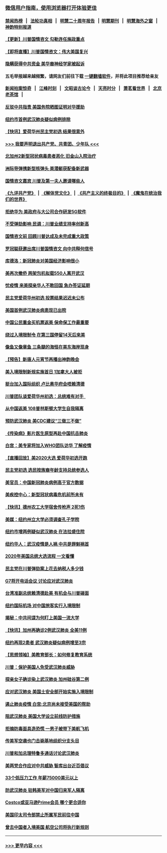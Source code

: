 ### [微信用户指南，使用浏览器打开体验更佳](https://github.com/gfw-breaker/banned-news1/blob/master/indexes/wechat-guide.md?t=0)
#### [禁闻热榜](热点新闻.md?t=0)  &nbsp;&nbsp;|&nbsp;&nbsp; [法轮功真相](https://github.com/gfw-breaker/truth/blob/master/README.md?t=0) &nbsp;&nbsp;|&nbsp;&nbsp; [明慧二十周年报告](https://github.com/gfw-breaker/mh-reports/blob/master/README.md?t=0) &nbsp;&nbsp;|&nbsp;&nbsp;[明慧期刊](https://github.com/gfw-breaker/mh-qikan) &nbsp;&nbsp;|&nbsp;&nbsp; [明慧海外之窗](https://github.com/gfw-breaker/mh-news/blob/master/README.md?t=0) &nbsp;&nbsp;|&nbsp;&nbsp; [神韵特别报道](https://github.com/gfw-breaker/mh-news/blob/master/shenyun.md?t=0)
#### [【更新】川普国情咨文 勾勒连任施政重点](../pages/nsc412/n11845223.md?t=02051044) 
#### [【即将直播】川普国情咨文：伟大美国复兴](../pages/nsc412/n11842079.md?t=02051044) 
#### [隐瞒获得中共资金 美华裔神经学家被起诉](../pages/nsc412/n11844879.md?t=02051044) 
#### 五毛举报越来越频繁，请网友们前往下载 [一键翻墙软件](https://github.com/gfw-breaker/ssr-accounts)，并将此项目推荐给亲友
#### [新闻拍案惊奇](https://github.com/gfw-breaker/banned-news1/blob/master/pages/link4.md) &nbsp;&nbsp;|&nbsp;&nbsp; [江峰时刻](https://github.com/gfw-breaker/banned-news1/blob/master/pages/link4.md) &nbsp;&nbsp;|&nbsp;&nbsp; [文昭谈古论今](https://github.com/gfw-breaker/banned-news1/blob/master/pages/link4.md) &nbsp;&nbsp;|&nbsp;&nbsp; [天亮时分](https://github.com/gfw-breaker/banned-news1/blob/master/pages/link4.md) &nbsp;&nbsp;|&nbsp;&nbsp; [萧茗看世界](https://github.com/gfw-breaker/banned-news1/blob/master/pages/link4.md) &nbsp;&nbsp;|&nbsp;&nbsp; [北京老茶馆](https://github.com/gfw-breaker/banned-news1/blob/master/pages/link4.md) &nbsp;&nbsp;|&nbsp;&nbsp; 
#### [反驳中共指责 美国务院晒图证明对华援助](../pages/nsc412/n11844859.md?t=02051044) 
#### [纽约市首例武汉肺炎疑似病例排除](../pages/nsc412/n11844989.md?t=02051044) 
#### [【快讯】爱荷华州民主党初选 结果很意外](../pages/nsc412/n11844878.md?t=02051044) 
#### [>>> 我要声明退出共产党、共青团、少年队 <<<](https://github.com/begood0513/goodnews/blob/master/quit/letter.md) 
#### [北加州2新型冠状病毒患者恶化 旧金山入院治疗](../pages/nsc412/n11844842.md?t=02051044) 
#### [洲际导弹携新型核弹头 美潜艇获配备新武器](../pages/nsc412/n11844680.md?t=02051044) 
#### [国情咨文嘉宾 川普及第一夫人邀请哪些人](../pages/nsc412/n11844712.md?t=02051044) 
#### [《九评共产党》](https://github.com/begood0513/9ping.md/blob/master/README.md) &nbsp;|&nbsp; [《解体党文化》](../../../../jtdwh.md/blob/master/README.md)  &nbsp;|&nbsp; [《共产主义的终极目的》](../../../../gczydzjmd.md/blob/master/README.md) &nbsp;|&nbsp; [《魔鬼在统治我们的世界》](../../../../mgztzwmdsj.md/blob/master/README.md) 
#### [拒绝华为 美政府与大公司合作研发5G软件](../pages/nsc412/n11844625.md?t=02051044) 
#### [不受弹劾影响 民调：川普业绩支持率创新高](../pages/nsc412/n11844622.md?t=02051044) 
#### [国情咨文前 回顾川普达成及未完成重大政策](../pages/nsc412/n11844581.md?t=02051044) 
#### [罗冠聪获邀出席川普国情咨文 向中共释何信号](../pages/nsc412/n11844355.md?t=02051044) 
#### [库德洛：新冠肺炎对美国经济影响很小](../pages/nsc412/n11844418.md?t=02051044) 
#### [美再次撤侨 两架包机拟载550人离开武汉](../pages/nsc412/n11844407.md?t=02051044) 
#### [忧疫情 来美探亲华人不敢回国 急办签证延期](../pages/nsc412/n11843344.md?t=02051044) 
#### [民主党爱荷华州初选 投票结果迟迟未公布](../pages/nsc412/n11844207.md?t=02051044) 
#### [美国首例武汉肺炎病患现已出院](../pages/nsc412/n11842740.md?t=02051044) 
#### [中国公民重金买机票返美 保命保工作最重要](../pages/nsc412/n11843282.md?t=02051044) 
#### [绕过入境限制令  在第三国停留14天后来美](../pages/nsc412/n11843341.md?t=02051044) 
#### [像鱼又像章鱼 三条腿的海怪在美东海岸现身](../pages/nsc412/n11843092.md?t=02051044) 
#### [【预告】新唐人元宵节再播出神韵晚会](../pages/nsc412/n11843192.md?t=02051044) 
#### [美入境限制新规实施首日 1加拿大人被拒](../pages/nsc412/n11843058.md?t=02051044) 
#### [挺台加入国际组织 卢比奥华府会唔赖清德](../pages/nsc412/n11843023.md?t=02051044) 
#### [川普团队谈爱荷华州初选：总统难有对手  ](../pages/nsc412/n11842867.md?t=02051044) 
#### [从中国返美 108普林斯顿大学生自我隔离](../pages/nsc412/n11842714.md?t=02051044) 
#### [预防武汉肺炎 美CDC建议“三做三不做”](../pages/nsc412/n11842700.md?t=02051044) 
#### [《传染病》影片医生原型再赴中国抗击肺炎](../pages/nsc412/n11842626.md?t=02051044) 
#### [白宫：美专家将加入WHO团队访华 了解疫情](../pages/nsc412/n11842198.md?t=02051044) 
#### [【直播回放】美2020大选 爱荷华初选开跑](../pages/nsc412/n11841820.md?t=02051044) 
#### [民主党初选 选民按族裔年龄支持总统参选人](../pages/nsc412/n11842239.md?t=02051044) 
#### [美官员：中国新冠肺炎病例高于官方数据](../pages/nsc412/n11842452.md?t=02051044) 
#### [美疾控中心：新型冠状病毒危机前所未有](../pages/nsc412/n11842406.md?t=02051044) 
#### [【快讯】德州农工大学宿舍传枪声 2死1伤](../pages/nsc412/n11842279.md?t=02051044) 
#### [美媒：纽约州立大学必须调查孔子学院](../pages/nsc412/n11840637.md?t=02051044) 
#### [纽约市增两例疑似武汉肺炎 在法拉盛住院](../pages/nsc412/n11840625.md?t=02051044) 
#### [纽约华人：武汉疫情是人祸 中共是罪魁祸首](../pages/nsc412/n11840631.md?t=02051044) 
#### [2020年美国总统大选流程 一文看懂](../pages/nsc412/n11842056.md?t=02051044) 
#### [民主党在川普弹劾案上花去纳税人多少钱](../pages/nsc412/n11841941.md?t=02051044) 
#### [G7将开电话会议 讨论应对武汉肺炎](../pages/nsc412/n11841658.md?t=02051044) 
#### [台湾准副总统赖清德赴美 有机会与川普碰面](../pages/nsc412/n11841332.md?t=02051044) 
#### [纽约国际机场  对中国旅客实行入境限制](../pages/nsc412/n11840619.md?t=02051044) 
#### [揭秘：中共间谍为何盯上美国一流大学](../pages/nsc412/n11840270.md?t=02051044) 
#### [【快讯】加州再确诊2例武汉肺炎 全美11例](../pages/nsc412/n11840339.md?t=02051044) 
#### [纽约再现2患者 武汉肺炎疑似病例增至3宗](../pages/nsc412/n11840010.md?t=02051044) 
#### [【思想领袖】美教育部长：如何修复教育系统](../pages/nsc412/n11690865.md?t=02051044) 
#### [川普：保护美国人免受武汉肺炎威胁](../pages/nsc412/n11839718.md?t=02051044) 
#### [探亲女子确诊染上武汉肺炎 加州硅谷第二例](../pages/nsc412/n11839784.md?t=02051044) 
#### [应对武汉肺炎 美国土安全部开始实施入境限制](../pages/nsc412/n11839729.md?t=02051044) 
#### [遏止肺炎疫情 白宫:北京尚未接受美国的帮助](../pages/nsc412/n11839660.md?t=02051044) 
#### [阻武汉肺炎 美国大学设立前线防护措施](../pages/nsc412/n11839479.md?t=02051044) 
#### [拒摘防毒面具造恐慌 一男子被带下美航飞机](../pages/nsc412/n11839455.md?t=02051044) 
#### [传美军空袭也门击毙基地组织分支头目](../pages/nsc412/n11839210.md?t=02051044) 
#### [川普和加总理特鲁多通话讨论武汉肺炎](../pages/nsc412/n11839128.md?t=02051044) 
#### [美两党合作应对中共威胁 智库出台近百倡议](../pages/nsc412/n11838437.md?t=02051044) 
#### [33个低压力工作 年薪75000美元以上](../pages/nsc412/n11834441.md?t=02051044) 
#### [防武汉肺炎 驻韩美军对中国归来军人隔离](../pages/nsc412/n11838970.md?t=02051044) 
#### [Costco或亚马逊Prime会员 哪个更合适你](../pages/nsc412/n11834459.md?t=02051044) 
#### [美国印太司令部禁止所属军民前往中国](../pages/nsc412/n11838418.md?t=02051044) 
#### [曾去中国者入境美国 航空公司将执行新规则](../pages/nsc412/n11838375.md?t=02051044) 

----
#### [ >>> 更早内容 <<< ](../indexes/nsc412-earlier.md)

